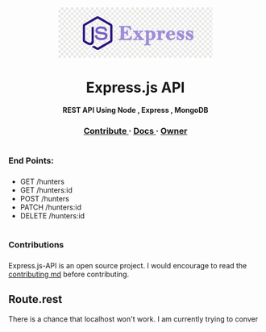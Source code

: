 <div align = Center , colour = Red>
   <img height="100" src="https://github.com/Mehak-Mehta/Express.js-API/blob/master/express.png">
    <h1> Express.js API</h1>
   <strong> REST API Using Node , Express , MongoDB </strong>
   
</div>


 <h3 align = Center>
    <a href="https://github.com/Mehak-Mehta/Express.js-API/blob/master/CONTRIBUTING.md"> Contribute  </a >
    <span> · </span>
    <a href="/"> Docs  </a >
    <span> · </span>
    <a href="https://github.com/Mehak-Mehta" > Owner </a>
</h3>



 # <h3> End Points: <h3>
   - GET /hunters 
   - GET /hunters:id
   - POST /hunters
   - PATCH /hunters:id
   - DELETE /hunters:id
# <h3> Contributions <h3>
  Express.js-API is an open source project. I would encourage to read the <a href="https://github.com/Mehak-Mehta/Express.js-API/blob/master/CONTRIBUTING.md"> contributing md</a> before contributing.

<h2> Route.rest </h2>
There is a chance that localhost won't work. I am currently trying to conver
